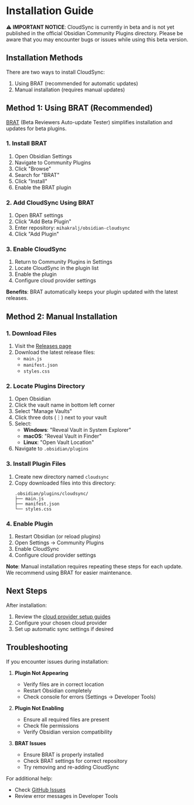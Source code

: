 # Installation Guide

⚠️ **IMPORTANT NOTICE**: CloudSync is currently in beta and is not yet published in the official Obsidian Community Plugins directory. Please be aware that you may encounter bugs or issues while using this beta version.

## Installation Methods

There are two ways to install CloudSync:
1. Using BRAT (recommended for automatic updates)
2. Manual installation (requires manual updates)

## Method 1: Using BRAT (Recommended)

[BRAT](https://github.com/TfTHacker/obsidian42-brat) (Beta Reviewers Auto-update Tester) simplifies installation and updates for beta plugins.

### 1. Install BRAT

1. Open Obsidian Settings
2. Navigate to Community Plugins
3. Click "Browse"
4. Search for "BRAT"
5. Click "Install"
6. Enable the BRAT plugin

### 2. Add CloudSync Using BRAT

1. Open BRAT settings
2. Click "Add Beta Plugin"
3. Enter repository: `mihakralj/obsidian-cloudsync`
4. Click "Add Plugin"

### 3. Enable CloudSync

1. Return to Community Plugins in Settings
2. Locate CloudSync in the plugin list
3. Enable the plugin
4. Configure cloud provider settings

**Benefits**: BRAT automatically keeps your plugin updated with the latest releases.

## Method 2: Manual Installation

### 1. Download Files

1. Visit the [Releases page](https://github.com/mihakralj/obsidian-cloudsync/releases)
2. Download the latest release files:
   - `main.js`
   - `manifest.json`
   - `styles.css`

### 2. Locate Plugins Directory

1. Open Obsidian
2. Click the vault name in bottom left corner
3. Select "Manage Vaults"
4. Click three dots (⋮) next to your vault
5. Select:
   - **Windows**: "Reveal Vault in System Explorer"
   - **macOS**: "Reveal Vault in Finder"
   - **Linux**: "Open Vault Location"
6. Navigate to `.obsidian/plugins`

### 3. Install Plugin Files

1. Create new directory named `cloudsync`
2. Copy downloaded files into this directory:
   ```
   .obsidian/plugins/cloudsync/
   ├── main.js
   ├── manifest.json
   └── styles.css
   ```

### 4. Enable Plugin

1. Restart Obsidian (or reload plugins)
2. Open Settings → Community Plugins
3. Enable CloudSync
4. Configure cloud provider settings

**Note**: Manual installation requires repeating these steps for each update. We recommend using BRAT for easier maintenance.

## Next Steps

After installation:
1. Review the [cloud provider setup guides](architecture.md#cloud-provider-implementations)
2. Configure your chosen cloud provider
3. Set up automatic sync settings if desired

## Troubleshooting

If you encounter issues during installation:

1. **Plugin Not Appearing**
   - Verify files are in correct location
   - Restart Obsidian completely
   - Check console for errors (Settings → Developer Tools)

2. **Plugin Not Enabling**
   - Ensure all required files are present
   - Check file permissions
   - Verify Obsidian version compatibility

3. **BRAT Issues**
   - Ensure BRAT is properly installed
   - Check BRAT settings for correct repository
   - Try removing and re-adding CloudSync

For additional help:
- Check [GitHub Issues](https://github.com/mihakralj/obsidian-cloudsync/issues)
- Review error messages in Developer Tools
